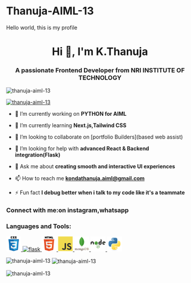 # Thanuja-AIML-13

Hello world, this is my profile
<h1 align="center">Hi 👋, I'm K.Thanuja</h1>
<h3 align="center">A passionate Frontend Developer from NRI INSTITUTE OF TECHNOLOGY</h3>

<p align="left"> <img src="https://komarev.com/ghpvc/?username=thanuja-aiml-13&label=Profile%20views&color=0e75b6&style=flat" alt="thanuja-aiml-13" /> </p>

<p align="left"> <a href="https://github.com/ryo-ma/github-profile-trophy"><img src="https://github-profile-trophy.vercel.app/?username=thanuja-aiml-13" alt="thanuja-aiml-13" /></a> </p>

- 🔭 I’m currently working on **PYTHON for AIML**

- 🌱 I’m currently learning **Next.js,Tailwind CSS**

- 👯 I’m looking to collaborate on [portfolio Builders](based web assist)

- 🤝 I’m looking for help with **advanced React & Backend integration(Flask)**

- 💬 Ask me about **creating smooth and interactive UI experiences**

- 📫 How to reach me **kondathanuja.aiml@gmail.com**

- ⚡ Fun fact **I debug better when i talk to my code like it's a teammate**

<h3 align="left">Connect with me:on instagram,whatsapp</h3>
<p align="left">
</p>

<h3 align="left">Languages and Tools:</h3>
<p align="left"> <a href="https://www.w3schools.com/css/" target="_blank" rel="noreferrer"> <img src="https://raw.githubusercontent.com/devicons/devicon/master/icons/css3/css3-original-wordmark.svg" alt="css3" width="40" height="40"/> </a> <a href="https://flask.palletsprojects.com/" target="_blank" rel="noreferrer"> <img src="https://www.vectorlogo.zone/logos/pocoo_flask/pocoo_flask-icon.svg" alt="flask" width="40" height="40"/> </a> <a href="https://www.w3.org/html/" target="_blank" rel="noreferrer"> <img src="https://raw.githubusercontent.com/devicons/devicon/master/icons/html5/html5-original-wordmark.svg" alt="html5" width="40" height="40"/> </a> <a href="https://developer.mozilla.org/en-US/docs/Web/JavaScript" target="_blank" rel="noreferrer"> <img src="https://raw.githubusercontent.com/devicons/devicon/master/icons/javascript/javascript-original.svg" alt="javascript" width="40" height="40"/> </a> <a href="https://www.mongodb.com/" target="_blank" rel="noreferrer"> <img src="https://raw.githubusercontent.com/devicons/devicon/master/icons/mongodb/mongodb-original-wordmark.svg" alt="mongodb" width="40" height="40"/> </a> <a href="https://nodejs.org" target="_blank" rel="noreferrer"> <img src="https://raw.githubusercontent.com/devicons/devicon/master/icons/nodejs/nodejs-original-wordmark.svg" alt="nodejs" width="40" height="40"/> </a> <a href="https://www.python.org" target="_blank" rel="noreferrer"> <img src="https://raw.githubusercontent.com/devicons/devicon/master/icons/python/python-original.svg" alt="python" width="40" height="40"/> </a> </p>

<p><img align="left" src="https://github-readme-stats.vercel.app/api/top-langs?username=thanuja-aiml-13&show_icons=true&locale=en&layout=compact" alt="thanuja-aiml-13" /></p>

<p>&nbsp;<img align="center" src="https://github-readme-stats.vercel.app/api?username=thanuja-aiml-13&show_icons=true&locale=en" alt="thanuja-aiml-13" /></p>

<p><img align="center" src="https://github-readme-streak-stats.herokuapp.com/?user=thanuja-aiml-13&" alt="thanuja-aiml-13" /></p>


